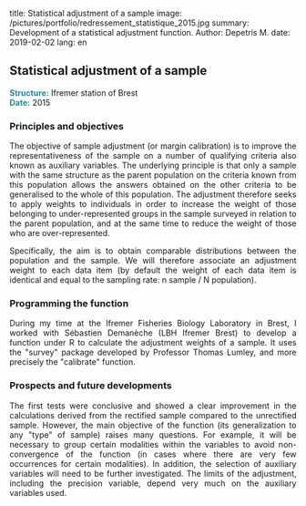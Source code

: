 title: Statistical adjustment of a sample
image: /pictures/portfolio/redressement_statistique_2015.jpg
summary: Development of a statistical adjustment function.
Author: Depetris M.
date: 2019-02-02
lang: en

## Statistical adjustment of a sample

<font color="#238896"><strong>Structure:</strong></font> Ifremer station of Brest
<br><font color="#238896"><strong>Date:</strong></font> 2015

### Principles and objectives

<p style="text-align: justify">
The objective of sample adjustment (or margin calibration) is to improve the representativeness of the sample on a number of qualifying criteria also known as auxiliary variables. The underlying principle is that only a sample with the same structure as the parent population on the criteria known from this population allows the answers obtained on the other criteria to be generalised to the whole of this population. The adjustment therefore seeks to apply weights to individuals in order to increase the weight of those belonging to under-represented groups in the sample surveyed in relation to the parent population, and at the same time to reduce the weight of those who are over-represented.
</p>

<p style="text-align: justify">
Specifically, the aim is to obtain comparable distributions between the population and the sample. We will therefore associate an adjustment weight to each data item (by default the weight of each data item is identical and equal to the sampling rate: n sample / N population).
</p>

### Programming the function

<p style="text-align: justify">
During my time at the Ifremer Fisheries Biology Laboratory in Brest, I worked with Sébastien Demanèche (LBH Ifremer Brest) to develop a function under R to calculate the adjustment weights of a sample. It uses the "survey" package developed by Professor Thomas Lumley, and more precisely the "calibrate" function.
</p>

### Prospects and future developments

<p style="text-align: justify">
The first tests were conclusive and showed a clear improvement in the calculations derived from the rectified sample compared to the unrectified sample. However, the main objective of the function (its generalization to any "type" of sample) raises many questions. For example, it will be necessary to group certain modalities within the variables to avoid non-convergence of the function (in cases where there are very few occurrences for certain modalities). In addition, the selection of auxiliary variables will need to be further investigated. The limits of the adjustment, including the precision variable, depend very much on the auxiliary variables used.
</p>
